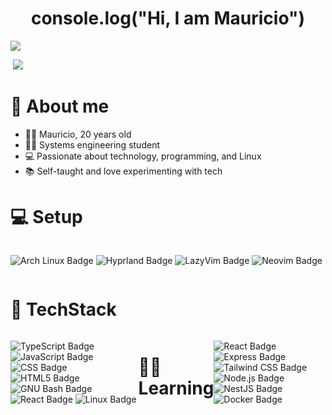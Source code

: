 <h1 align="center">console.log("Hi, I am Mauricio")</h1>

<img style="widht:20px" src="https://i.pinimg.com/originals/90/70/32/9070324cdfc07c68d60eed0c39e77573.gif">

<p aling="center">

   <img src="https://komarev.com/ghpvc/?username=MEZLYSO&style=flat-square&color=blue" alt=""/>
   <a href="linkedin.com/in/mezlyso"><img src="https://img.shields.io/badge/linkedin-0077B5.svg?style=for-the-badge&logo=linkedin&logoColor=white"/></a>
  
</p>

# 👤 About me

- 👨‍💻 Mauricio, 20 years old <br>
- 🧑‍🎓 Systems engineering student <br>
- 💻 Passionate about technology, programming, and Linux <br>
- 📚 Self-taught and love experimenting with tech


# 💻  Setup
<div style="display:flex">

  ![Arch Linux Badge](https://img.shields.io/badge/Arch%20Linux-1793D1?logo=archlinux&logoColor=fff&style=for-the-badge)
  ![Hyprland Badge](https://img.shields.io/badge/Hyprland-58E1FF?logo=hyprland&logoColor=000&style=for-the-badge)
  ![LazyVim Badge](https://img.shields.io/badge/LazyVim-2E7DE9?logo=lazyvim&logoColor=fff&style=for-the-badge)
  ![Neovim Badge](https://img.shields.io/badge/Neovim-57A143?logo=neovim&logoColor=fff&style=for-the-badge)
  
</div>

#  🧠 TechStack 
<div style="display:flex">

![TypeScript Badge](https://img.shields.io/badge/TypeScript-3178C6?logo=typescript&logoColor=fff&style=for-the-badge)
![JavaScript Badge](https://img.shields.io/badge/JavaScript-F7DF1E?logo=javascript&logoColor=000&style=for-the-badge)
![CSS Badge](https://img.shields.io/badge/CSS-639?logo=css&logoColor=fff&style=for-the-badge)
![HTML5 Badge](https://img.shields.io/badge/HTML5-E34F26?logo=html5&logoColor=fff&style=for-the-badge)
![GNU Bash Badge](https://img.shields.io/badge/GNU%20Bash-4EAA25?logo=gnubash&logoColor=fff&style=for-the-badge)
![React Badge](https://img.shields.io/badge/React-61DAFB?logo=react&logoColor=000&style=for-the-badge)
![Linux Badge](https://img.shields.io/badge/Linux-FCC624?logo=linux&logoColor=000&style=for-the-badge)

# 🧑‍💻 Learning

<div style="display:flex">
  
![React Badge](https://img.shields.io/badge/React-61DAFB?logo=react&logoColor=000&style=for-the-badge)
![Express Badge](https://img.shields.io/badge/Express-000?logo=express&logoColor=fff&style=for-the-badge)
![Tailwind CSS Badge](https://img.shields.io/badge/Tailwind%20CSS-06B6D4?logo=tailwindcss&logoColor=fff&style=for-the-badge)
![Node.js Badge](https://img.shields.io/badge/Node.js-5FA04E?logo=nodedotjs&logoColor=fff&style=for-the-badge)
![NestJS Badge](https://img.shields.io/badge/NestJS-E0234E?logo=nestjs&logoColor=fff&style=for-the-badge)
![Docker Badge](https://img.shields.io/badge/Docker-2496ED?logo=docker&logoColor=fff&style=for-the-badge)
